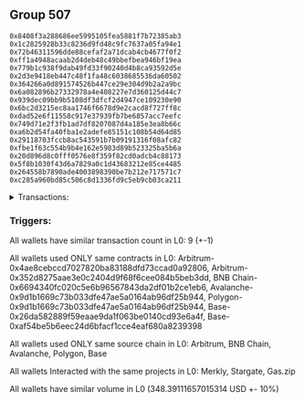 ## Group 507

```0x9da685234ffbd07140d1bc30cc4273590028063c
0x8408f3a288686ee5995105fea5881f7b72385ab3
0x1c2825928b33c8236d9fd48c9fc7637a05fa94e1
0x72b46311596dde88cefaf2a71dcab4cb4677f0f2
0xff1a4948acaab2d4deb48c49bbefbea946bf19ea
0x779b1c938f9dab49fd33f90240d4b8ca93592d5e
0x2d3e9418eb447c48f1fa48c6038685536da60502
0x364266a0d891574526b447ce29e304d9b2a2a9bc
0x6a082896b27332978a4e408227e7d360125d44c7
0x939dec09bb9b5108df3dfcf2d4947ce109230e90
0x6bc2d3215ec8aa1746f6678d9e2cacd8f727ff8c
0xdad52e6f11558c917e37939fb7be6857acc7eefc
0x749d71e2f3fb1ad7df8207087d4a185e3ea8b66c
0xa6b2d54fa40fba1e2adefe85151c108b54d64d85
0x29118703fccb8ac543591b7b09191316f08afc82
0xfbe1f63c554b9b4e162e5983d89b523325ba5b6a
0x20d896d8c0fff0576e8f359f82cd0adcb4c88173
0x5f8b1030f43d6a7829a0c1d43683212e85ce4485
0x264558b7890ade4003898390be7b212e717571c7
0xc285a960bd85c506c8d1336fd9c5eb9cb03ca211
```
<details>
<summary>Transactions:</summary>

Hashes: 

Wallet: 0x9da685234ffbd07140d1bc30cc4273590028063c

       Hash: 0xf72ee45fdc06466fa5d660f2a46fcbd4418d989a3686f1b8d49b74fa9674c588
         - source chain: Arbitrum
         - destination chain: Aptos
         - project: Merkly
         - contract: 0x4ae8cebccd7027820ba83188dfd73ccad0a92806
       Hash: 0xb82293e58d86bacbf7c70473a9b4c96a2cc81007ee216b4ff484361a8153c256
         - source chain: Arbitrum
         - destination chain: BNB Chain
         - project: Stargate
         - contract: 0x352d8275aae3e0c2404d9f68f6cee084b5beb3dd
         - value USD: 33.692906511
       Hash: 0x0e4cd3465f9f02cad02b5372c12a46aad672e3afabb16bb64ecf2b3c53997144
         - source chain: BNB Chain
         - destination chain: Avalanche
         - project: Stargate
         - contract: 0x6694340fc020c5e6b96567843da2df01b2ce1eb6
         - value USD: 31.349741913
       Hash: 0xdb0e2619b4d546999580e2160d2a964260c86d2b4d25a2adb1e670fa1ae65355
         - source chain: Avalanche
         - destination chain: Polygon
         - project: Stargate
         - contract: 0x9d1b1669c73b033dfe47ae5a0164ab96df25b944
         - value USD: 28.153227967
       Hash: 0x8e1e2c8826b0754157b00ffcab28e234c44ff006c89ef5053f550a854160eead
         - source chain: Polygon
         - destination chain: Base
         - project: Stargate
         - contract: 0x9d1b1669c73b033dfe47ae5a0164ab96df25b944
         - value USD: 25.653443407
       Hash: 0xe02fa3f52eeeda8d1b7c62b100d60f086e719fe4f96fdd0784fcc37d7c8e304c
         - source chain: Base
         - destination chain: Scroll
         - project: Gas.zip
         - contract: 0x26da582889f59eaae9da1f063be0140cd93e6a4f
         - value USD: 9.971394505e-05
       Hash: 0xf1b0c3a07e0ab0c706f0ee65af896f6591da38f88c42c5bcd64d30d796c9f992
         - source chain: Base
         - destination chain: Optimism
         - project: Stargate
         - contract: 0xaf54be5b6eec24d6bfacf1cce4eaf680a8239398
         - value USD: 190.129824441
       Hash: 0xd3a09be7ee609a365aa5b47ce4c6b77e95b5f8c7b53a17bd8973c1e301250d97
         - source chain: Base
         - destination chain: Metis
         - project: Gas.zip
         - contract: 0x26da582889f59eaae9da1f063be0140cd93e6a4f
         - value USD: 4.053208178e-06
       Hash: 0x6429a054307df4f4351450d9836c4da56dbbd6ed6e5ccbc2d696c55e2b880d7a
         - source chain: Base
         - destination chain: Optimism
         - project: Stargate
         - contract: 0xaf54be5b6eec24d6bfacf1cce4eaf680a8239398
         - value USD: 39.411868564
Wallet: 0x8408f3a288686ee5995105fea5881f7b72385ab3

       Hash:0xac70aa8124430fbc0cf94ecd1c1607b2ff7b4751bda7750a5e9ba6dff327f351
         - source chain: Arbitrum
         - destination chain: Aptos
         - project: Merkly
         - contract: 0x4ae8cebccd7027820ba83188dfd73ccad0a92806
       Hash:0xf27f9ddf3c25d48d514ea9f5d3ca821761ce2b1b16cedc95bc4c75c84c3d2938
         - source chain: Arbitrum
         - destination chain: BNB Chain
         - project: Stargate
         - contract: 0x352d8275aae3e0c2404d9f68f6cee084b5beb3dd
         - value USD: 31.739287618
       Hash:0xa9cbb8359d82fdd32a58bffaf9cd5c73ee186af7f431a1b877e2c8f757a6c9a6
         - source chain: BNB Chain
         - destination chain: Avalanche
         - project: Stargate
         - contract: 0x6694340fc020c5e6b96567843da2df01b2ce1eb6
         - value USD: 29.412770827
       Hash:0x0ac967241e66d0d0998b8916a4894c81078011deff3d10cb872fd1bdc5bdff41
         - source chain: Avalanche
         - destination chain: Polygon
         - project: Stargate
         - contract: 0x9d1b1669c73b033dfe47ae5a0164ab96df25b944
         - value USD: 27.143926784
       Hash:0x58e3b4c0a06c91004e0e7f06212ff25608eed29ee789572b9b6a4af9fc5acbc6
         - source chain: Polygon
         - destination chain: Base
         - project: Stargate
         - contract: 0x9d1b1669c73b033dfe47ae5a0164ab96df25b944
         - value USD: 24.467803016
       Hash:0xc2765f32e7733ea6dbd978017064fbebbf22dcfa9da338b6ab973d49f3ccb50e
         - source chain: Base
         - destination chain: Base
         - project: Gas.zip
         - contract: 0x26da582889f59eaae9da1f063be0140cd93e6a4f
         - value USD: 0.0001622013506
       Hash:0xfeb8c7add0f1e4a119b9fb73078414239c557fe87f47448b265702b0d5fbc789
         - source chain: Base
         - destination chain: Optimism
         - project: Stargate
         - contract: 0xaf54be5b6eec24d6bfacf1cce4eaf680a8239398
         - value USD: 185.164607245
       Hash:0x1388c1e6973aa3440056f44c6c191c333b5d7bf606249147f9cd9ba7d48ed5e1
         - source chain: Base
         - destination chain: Scroll
         - project: Gas.zip
         - contract: 0x26da582889f59eaae9da1f063be0140cd93e6a4f
         - value USD: 3.20930688e-05
       Hash:0x3375b70348908d7d522245ea255b38c1f394a0b4178c38a748131d4bada718f8
         - source chain: Base
         - destination chain: Optimism
         - project: Stargate
         - contract: 0xaf54be5b6eec24d6bfacf1cce4eaf680a8239398
         - value USD: 41.488130724
Wallet: 0x1c2825928b33c8236d9fd48c9fc7637a05fa94e1

       Hash:0xb2622023071b3d235ae8e2a576fb55ce5b588f2dca9a589495ce1b6b94eb5c6c
         - source chain: Arbitrum
         - destination chain: Aptos
         - project: Merkly
         - contract: 0x4ae8cebccd7027820ba83188dfd73ccad0a92806
       Hash:0x5abc72841908a3e7949eb5b916a44a41c8a088502fe71f777dbc43c41c51d3da
         - source chain: Arbitrum
         - destination chain: BNB Chain
         - project: Stargate
         - contract: 0x352d8275aae3e0c2404d9f68f6cee084b5beb3dd
         - value USD: 32.901195817
       Hash:0xff5c500bd909cd2dcfef863925c42946d40557a338348af14fcb4bcfec6a17f7
         - source chain: BNB Chain
         - destination chain: Avalanche
         - project: Stargate
         - contract: 0x6694340fc020c5e6b96567843da2df01b2ce1eb6
         - value USD: 30.536343339
       Hash:0x4191e08cefa493e9226e92459003df525eaaefbc3bbc993f9f13ba7f5318d7e6
         - source chain: Avalanche
         - destination chain: Polygon
         - project: Stargate
         - contract: 0x9d1b1669c73b033dfe47ae5a0164ab96df25b944
         - value USD: 28.239886104
       Hash:0x51eee4de611a3d6903b5af53449219cc529e603e1ad1dbf6de6df1181e5ca92e
         - source chain: Polygon
         - destination chain: Base
         - project: Stargate
         - contract: 0x9d1b1669c73b033dfe47ae5a0164ab96df25b944
         - value USD: 25.482946304
       Hash:0x253a7c4552f6bf2bc9354cc58952542011a6ecffb47dfbb9b2fad6af00ca0bb4
         - source chain: Base
         - destination chain: Linea
         - project: Gas.zip
         - contract: 0x26da582889f59eaae9da1f063be0140cd93e6a4f
         - value USD: 6.91350019e-05
       Hash:0x43d2241c29edd06e16774229c75e90d821cfefb18137b637e78bc95d6c08f564
         - source chain: Base
         - destination chain: Optimism
         - project: Stargate
         - contract: 0xaf54be5b6eec24d6bfacf1cce4eaf680a8239398
         - value USD: 179.717450314
       Hash:0x4927de5cc94211b36d0e54099394f026ad16d5fc3a2208583e7a54eff9ce40b3
         - source chain: Base
         - destination chain: Arbitrum
         - project: Gas.zip
         - contract: 0x26da582889f59eaae9da1f063be0140cd93e6a4f
         - value USD: 0.0001588736071
       Hash:0x37f769393f6bc5ab1db8bfe02758f192b00510aa08efef36305ea27f2aa7055b
         - source chain: Base
         - destination chain: Optimism
         - project: Stargate
         - contract: 0xaf54be5b6eec24d6bfacf1cce4eaf680a8239398
         - value USD: 44.717090095
Wallet: 0x72b46311596dde88cefaf2a71dcab4cb4677f0f2

       Hash:0xee70355dd2e313e0e81128e2d5b820a0a1476b7e7b4ce2644cc7cff441c3c46a
         - source chain: Arbitrum
         - destination chain: Aptos
         - project: Merkly
         - contract: 0x4ae8cebccd7027820ba83188dfd73ccad0a92806
       Hash:0xfb0e064e62ab326e3b67412182ca3ca8b567f9138fa8bf51f8048053b7efec0a
         - source chain: Arbitrum
         - destination chain: BNB Chain
         - project: Stargate
         - contract: 0x352d8275aae3e0c2404d9f68f6cee084b5beb3dd
         - value USD: 32.25215231
       Hash:0x4619e2d2e8b67ea1fdd3b615a29fb01398e9630e75fe180ad356b1703da47cb4
         - source chain: BNB Chain
         - destination chain: Avalanche
         - project: Stargate
         - contract: 0x6694340fc020c5e6b96567843da2df01b2ce1eb6
         - value USD: 29.89216952
       Hash:0x8239cf2ff940fe398e5a0aceef4e44fb137c4689b393388c101138ecf9f9fad6
         - source chain: Avalanche
         - destination chain: Polygon
         - project: Stargate
         - contract: 0x9d1b1669c73b033dfe47ae5a0164ab96df25b944
         - value USD: 27.577035425
       Hash:0xa2a858d5e9f2cc4d2b645d5506edd3a0d1c61df2cc53020a5048393ff3ccaf1e
         - source chain: Polygon
         - destination chain: Base
         - project: Stargate
         - contract: 0x9d1b1669c73b033dfe47ae5a0164ab96df25b944
         - value USD: 24.938292537
       Hash:0x8af633c5fcd4e4b87533f30ae7db5095739d3b4bf161d47c1180a5ec475138dd
         - source chain: Base
         - destination chain: Linea
         - project: Gas.zip
         - contract: 0x26da582889f59eaae9da1f063be0140cd93e6a4f
         - value USD: 0.000141593802
       Hash:0xc20cbdd132f599445b572cc8b190fad828f5d82340ad7fb410690709f191531c
         - source chain: Base
         - destination chain: Optimism
         - project: Stargate
         - contract: 0xaf54be5b6eec24d6bfacf1cce4eaf680a8239398
         - value USD: 188.994627485
       Hash:0x8f2798d1d375206fee42949b62b8a484096f76502ca4040563e8f33ae27a378f
         - source chain: Base
         - destination chain: Scroll
         - project: Gas.zip
         - contract: 0x26da582889f59eaae9da1f063be0140cd93e6a4f
         - value USD: 5.81241135e-05
       Hash:0xbe457f2760d119a81182f73fbb74aee79b7cf6465d6b110292f9a622dd3fd503
         - source chain: Base
         - destination chain: Optimism
         - project: Stargate
         - contract: 0xaf54be5b6eec24d6bfacf1cce4eaf680a8239398
         - value USD: 46.228400114
Wallet: 0xff1a4948acaab2d4deb48c49bbefbea946bf19ea

       Hash:0x44ec6bb989aa072d78b463b3447f2204243ae7378930ddc82f60005a40ccf806
         - source chain: Arbitrum
         - destination chain: Aptos
         - project: Merkly
         - contract: 0x4ae8cebccd7027820ba83188dfd73ccad0a92806
       Hash:0x778b21c0d4b26d737ce4f82d5ec014c14d813d9dae8a69287da8103106ecb96f
         - source chain: Arbitrum
         - destination chain: BNB Chain
         - project: Stargate
         - contract: 0x352d8275aae3e0c2404d9f68f6cee084b5beb3dd
         - value USD: 32.490815416
       Hash:0x2854cd31233387a9b37706ac46412d39988b1f7bafe5f92381caf1e0a864f60c
         - source chain: BNB Chain
         - destination chain: Avalanche
         - project: Stargate
         - contract: 0x6694340fc020c5e6b96567843da2df01b2ce1eb6
         - value USD: 29.62036281
       Hash:0x3061bb7151ec8aaedfca44b096ee3b64781a3c923c4eff7f03c0f880de7fc3b9
         - source chain: Avalanche
         - destination chain: Polygon
         - project: Stargate
         - contract: 0x9d1b1669c73b033dfe47ae5a0164ab96df25b944
         - value USD: 28.223080005
       Hash:0x899eb99e82f903f3ae158743537f9ae79bb7c1163b40a88a3a96ef5816d12df9
         - source chain: Polygon
         - destination chain: Base
         - project: Stargate
         - contract: 0x9d1b1669c73b033dfe47ae5a0164ab96df25b944
         - value USD: 25.613769998
       Hash:0x50570c976a854bca0bbaaee78c705c17feaa27d49b50fc39b3dc1127fc674a68
         - source chain: Base
         - destination chain: Metis
         - project: Gas.zip
         - contract: 0x26da582889f59eaae9da1f063be0140cd93e6a4f
         - value USD: 3.654795041e-06
       Hash:0xb117650eb816825cb52a324f578775fba0b142087fe24b04d2b06437bf453e81
         - source chain: Base
         - destination chain: Optimism
         - project: Stargate
         - contract: 0xaf54be5b6eec24d6bfacf1cce4eaf680a8239398
         - value USD: 185.706823395
       Hash:0x84f97fa7856db9170e1bb29bc9bc654a5163915f819917725823a804a732d5fb
         - source chain: Base
         - destination chain: Kava
         - project: Gas.zip
         - contract: 0x26da582889f59eaae9da1f063be0140cd93e6a4f
         - value USD: 5.314945768e-09
       Hash:0x511291037976ca6206a806adc39eddac16b89bf6af887b3484f9f2defc5657d0
         - source chain: Base
         - destination chain: Optimism
         - project: Stargate
         - contract: 0xaf54be5b6eec24d6bfacf1cce4eaf680a8239398
         - value USD: 51.033264231
Wallet: 0x779b1c938f9dab49fd33f90240d4b8ca93592d5e

       Hash:0x4d9310b8a440ebdd7e71519224e123317a455c41521eadc241631a2132c9fb36
         - source chain: Arbitrum
         - destination chain: Aptos
         - project: Merkly
         - contract: 0x4ae8cebccd7027820ba83188dfd73ccad0a92806
       Hash:0xff554ffaa855944bfd362dd5cd29258d6283a6a61a95203311112cb27e3403ae
         - source chain: Arbitrum
         - destination chain: BNB Chain
         - project: Stargate
         - contract: 0x352d8275aae3e0c2404d9f68f6cee084b5beb3dd
         - value USD: 34.089981993
       Hash:0x3733dad86bf9f0c0e1bf6ed49a258c83d0fc6b44fdc7e6cd4d0fc41d8eca7145
         - source chain: BNB Chain
         - destination chain: Avalanche
         - project: Stargate
         - contract: 0x6694340fc020c5e6b96567843da2df01b2ce1eb6
         - value USD: 31.642173297
       Hash:0x0454b9f37be4d6fd1cb3df756c7f58231d2fab5bed05b76f078d90bb3df890bb
         - source chain: Avalanche
         - destination chain: Polygon
         - project: Stargate
         - contract: 0x9d1b1669c73b033dfe47ae5a0164ab96df25b944
         - value USD: 29.285427126
       Hash:0x37202d3b09faa40facf73fe4d06f681d9cb6f9a50c1fa8a34ffb0e6bc22781d3
         - source chain: Polygon
         - destination chain: Base
         - project: Stargate
         - contract: 0x9d1b1669c73b033dfe47ae5a0164ab96df25b944
         - value USD: 26.485112674
       Hash:0x8deb693b303e6cf3c7bb74e6d1134c3812e118ef65e20c0f2b4d92c9574cf8fa
         - source chain: Base
         - destination chain: Scroll
         - project: Gas.zip
         - contract: 0x26da582889f59eaae9da1f063be0140cd93e6a4f
         - value USD: 0.0001624138133
       Hash:0x585993291571cbf2fa6fc008befdb983f393ae6cceef191246ccde60dc487c67
         - source chain: Base
         - destination chain: Optimism
         - project: Stargate
         - contract: 0xaf54be5b6eec24d6bfacf1cce4eaf680a8239398
         - value USD: 195.370431486
       Hash:0xb2352debeb85eff861ce392bb6d284f684d654a590031c9dfc7556870da53af4
         - source chain: Base
         - destination chain: Metis
         - project: Gas.zip
         - contract: 0x26da582889f59eaae9da1f063be0140cd93e6a4f
         - value USD: 2.711521212e-06
       Hash:0xd6d09125cad26301d13106a99738f2f4b7c3e81303c32d87215faa665161e6f8
         - source chain: Base
         - destination chain: Optimism
         - project: Stargate
         - contract: 0xaf54be5b6eec24d6bfacf1cce4eaf680a8239398
         - value USD: 45.626422112
Wallet: 0x2d3e9418eb447c48f1fa48c6038685536da60502

       Hash:0xaa9f10076587c50a1c18191f0474717ec74c7c9bc4d40107723def8b83bbb669
         - source chain: Arbitrum
         - destination chain: Aptos
         - project: Merkly
         - contract: 0x4ae8cebccd7027820ba83188dfd73ccad0a92806
       Hash:0x123d3fa80198cae79206460343e62df00de3198f3ab9924ec43e3e3feac4e63a
         - source chain: Arbitrum
         - destination chain: BNB Chain
         - project: Stargate
         - contract: 0x352d8275aae3e0c2404d9f68f6cee084b5beb3dd
         - value USD: 33.120370789
       Hash:0x292233ead916c2821ba0ec31aaa39d9a9b331a25733fed73bfdaf62a255c62aa
         - source chain: BNB Chain
         - destination chain: Avalanche
         - project: Stargate
         - contract: 0x6694340fc020c5e6b96567843da2df01b2ce1eb6
         - value USD: 30.721509013
       Hash:0x7469bd96ec4b204882ee131b54351b84c4b62f8fa88767844ada452085a9778f
         - source chain: Avalanche
         - destination chain: Polygon
         - project: Stargate
         - contract: 0x9d1b1669c73b033dfe47ae5a0164ab96df25b944
         - value USD: 27.594449673
       Hash:0xaaee22e2709a50f887ab3c26a6a5be4b50b6a3cde12425d834f5494d69ac52f0
         - source chain: Polygon
         - destination chain: Base
         - project: Stargate
         - contract: 0x9d1b1669c73b033dfe47ae5a0164ab96df25b944
         - value USD: 25.069792914
       Hash:0x65d64b8fbc423ecf253c2a7fbcc6cbde9b6090356540fcca1d8318fba12fa44c
         - source chain: Base
         - destination chain: Metis
         - project: Gas.zip
         - contract: 0x26da582889f59eaae9da1f063be0140cd93e6a4f
         - value USD: 4.250774627e-06
       Hash:0xc78148fd426fe0e57f8e37a9aae740b0372a7162ba97233c14b72c0e755b35ce
         - source chain: Base
         - destination chain: Optimism
         - project: Stargate
         - contract: 0xaf54be5b6eec24d6bfacf1cce4eaf680a8239398
         - value USD: 190.388587096
       Hash:0xedf5d2706c646ced66a0f1e71649248bbfd9722fefd90f43948fdf1be29e54ff
         - source chain: Base
         - destination chain: Zora
         - project: Gas.zip
         - contract: 0x26da582889f59eaae9da1f063be0140cd93e6a4f
         - value USD: 0.0001094730236
       Hash:0x410c5da64920c9bd97db5fa8f262f309c6fcf20c5b76d3156f7e633eec29170d
         - source chain: Base
         - destination chain: Optimism
         - project: Stargate
         - contract: 0xaf54be5b6eec24d6bfacf1cce4eaf680a8239398
         - value USD: 40.259063768
Wallet: 0x364266a0d891574526b447ce29e304d9b2a2a9bc

       Hash:0x813f30280b371a608d5f4d067d2e5970f9794a1497c68a872e48f96af9241620
         - source chain: Arbitrum
         - destination chain: Aptos
         - project: Merkly
         - contract: 0x4ae8cebccd7027820ba83188dfd73ccad0a92806
       Hash:0xe2a3349f245c39e313ce69f3e94dcb2afae0df79958cd2d2b5538df4c84e0bc5
         - source chain: Arbitrum
         - destination chain: BNB Chain
         - project: Stargate
         - contract: 0x352d8275aae3e0c2404d9f68f6cee084b5beb3dd
         - value USD: 31.541918985
       Hash:0xb9c3a2952e590c9578f5106b44224e563c5df428b198de7267360c9a2a66a508
         - source chain: BNB Chain
         - destination chain: Avalanche
         - project: Stargate
         - contract: 0x6694340fc020c5e6b96567843da2df01b2ce1eb6
         - value USD: 29.134187949
       Hash:0x33d8b63b32d758a8309713684ddd762093fbf407c90c7a419474d5bd410a1f8a
         - source chain: Avalanche
         - destination chain: Polygon
         - project: Stargate
         - contract: 0x9d1b1669c73b033dfe47ae5a0164ab96df25b944
         - value USD: 26.155207621
       Hash:0x7fb2f06b068b9554e3f002001f82aa3f19ac9b2559621c760953d9fe5f43b5b1
         - source chain: Polygon
         - destination chain: Base
         - project: Stargate
         - contract: 0x9d1b1669c73b033dfe47ae5a0164ab96df25b944
         - value USD: 23.712754843
       Hash:0x9e54f5bf8af63225717fd3ba85f392aabe8c2c21616ccb4746d2ee46742d4bbb
         - source chain: Base
         - destination chain: Linea
         - project: Gas.zip
         - contract: 0x26da582889f59eaae9da1f063be0140cd93e6a4f
         - value USD: 0.0001074993068
       Hash:0x7392f795d2898b0fb89e34e1f36fd4677e747d78cf08986741c307a5c58a9401
         - source chain: Base
         - destination chain: Optimism
         - project: Stargate
         - contract: 0xaf54be5b6eec24d6bfacf1cce4eaf680a8239398
         - value USD: 187.498905762
       Hash:0xc6788c90decd89a8238530eec165623b8114941e2506e81702270e17dc78d18a
         - source chain: Base
         - destination chain: Metis
         - project: Gas.zip
         - contract: 0x26da582889f59eaae9da1f063be0140cd93e6a4f
         - value USD: 8.111309194e-07
       Hash:0xe15a4df0150b7f94567fb8df7a14cfd16b60705fc1da5b90ebddedcf22ec9ae6
         - source chain: Base
         - destination chain: Optimism
         - project: Stargate
         - contract: 0xaf54be5b6eec24d6bfacf1cce4eaf680a8239398
         - value USD: 46.233362362
Wallet: 0x6a082896b27332978a4e408227e7d360125d44c7

       Hash:0xe99fdca7e78dbcdf9336710ee0df46090aa9957834924da3ca346096f410ffc1
         - source chain: Arbitrum
         - destination chain: Aptos
         - project: Merkly
         - contract: 0x4ae8cebccd7027820ba83188dfd73ccad0a92806
       Hash:0xd56829290e9b60d3f03a6a0dc57faf1119d4b36c17c24f206a6fc248891364bf
         - source chain: Arbitrum
         - destination chain: BNB Chain
         - project: Stargate
         - contract: 0x352d8275aae3e0c2404d9f68f6cee084b5beb3dd
         - value USD: 34.32847501
       Hash:0x898dd1d98d7d0a5b373aca5116dace581b77c54e7f64379d38064d1d7bc12791
         - source chain: BNB Chain
         - destination chain: Avalanche
         - project: Stargate
         - contract: 0x6694340fc020c5e6b96567843da2df01b2ce1eb6
         - value USD: 31.836116319
       Hash:0x2aa1144ec022028dc448c641c0328a3789b88e7b9337580881f969ab15047b00
         - source chain: Avalanche
         - destination chain: Polygon
         - project: Stargate
         - contract: 0x9d1b1669c73b033dfe47ae5a0164ab96df25b944
         - value USD: 29.524735497
       Hash:0xf3504662c0b3805b580b2ca51a557c9923ee63532d1564f89eaf9423cff46129
         - source chain: Polygon
         - destination chain: Base
         - project: Stargate
         - contract: 0x9d1b1669c73b033dfe47ae5a0164ab96df25b944
         - value USD: 26.456851917
       Hash:0xc766c83a5b169290d2b78bd0f3cb2f92b1889895fe8d9753402d422d06eb5b1b
         - source chain: Base
         - destination chain: Zora
         - project: Gas.zip
         - contract: 0x26da582889f59eaae9da1f063be0140cd93e6a4f
         - value USD: 0.0001297979246
       Hash:0x79e1e45286bbcafdc0f8d2f0ee3fe85139b414608a435a6217bbd3130793768e
         - source chain: Base
         - destination chain: Optimism
         - project: Stargate
         - contract: 0xaf54be5b6eec24d6bfacf1cce4eaf680a8239398
         - value USD: 205.634881387
       Hash:0xd7de666bedfb344536353a7662a97aaf1e0fe18e4810f74fbb0fcb705a2695fb
         - source chain: Base
         - destination chain: Metis
         - project: Gas.zip
         - contract: 0x26da582889f59eaae9da1f063be0140cd93e6a4f
         - value USD: 2.237602536e-06
       Hash:0x7a1638cc1ca5fee1d342fb72041b142dc743290fe4497702c723b457ce2c0dec
         - source chain: Base
         - destination chain: Optimism
         - project: Stargate
         - contract: 0xaf54be5b6eec24d6bfacf1cce4eaf680a8239398
         - value USD: 36.162998564
Wallet: 0x939dec09bb9b5108df3dfcf2d4947ce109230e90

       Hash:0x729ba1d918472942e68dbd04c66d0fd9abd4b9b607ba1a1efedef2a776be9946
         - source chain: Arbitrum
         - destination chain: Aptos
         - project: Merkly
         - contract: 0x4ae8cebccd7027820ba83188dfd73ccad0a92806
       Hash:0xdd92d6bf37a258f654ead971c9050f5899d443b3bf1ea38bdf8891d5dedd894c
         - source chain: Arbitrum
         - destination chain: BNB Chain
         - project: Stargate
         - contract: 0x352d8275aae3e0c2404d9f68f6cee084b5beb3dd
         - value USD: 31.035653724
       Hash:0x908fbdff9168c84457c9df0c2a06e1b84c0209a35dca1a5e0af510a7c0542a0b
         - source chain: BNB Chain
         - destination chain: Avalanche
         - project: Stargate
         - contract: 0x6694340fc020c5e6b96567843da2df01b2ce1eb6
         - value USD: 28.613349661
       Hash:0x634c5ab75379dbc16b5f7dcad2a0e306d1d1e2614c14a912568b442e2800b550
         - source chain: Avalanche
         - destination chain: Polygon
         - project: Stargate
         - contract: 0x9d1b1669c73b033dfe47ae5a0164ab96df25b944
         - value USD: 26.426898891
       Hash:0x92edcf232247d9850593f63e47678c41ad9710bdd13de2da4a5c984571372ba7
         - source chain: Polygon
         - destination chain: Base
         - project: Stargate
         - contract: 0x9d1b1669c73b033dfe47ae5a0164ab96df25b944
         - value USD: 23.719671601
       Hash:0x926d1c4a4bfa7104653ed0e279ed6ae67483ac21f654378f22bee8a4e7cb9bbb
         - source chain: Base
         - destination chain: Base
         - project: Gas.zip
         - contract: 0x26da582889f59eaae9da1f063be0140cd93e6a4f
         - value USD: 0.0001500996512
       Hash:0x9e627adca28bd9d56a88fea2a95f1036b238642eeebce508e26d65606b5c7890
         - source chain: Base
         - destination chain: Optimism
         - project: Stargate
         - contract: 0xaf54be5b6eec24d6bfacf1cce4eaf680a8239398
         - value USD: 205.037409892
       Hash:0x30bd548bb44dc8e9e0c73a2bc3b7a2534e7bd93f389556dce74b586804de58f1
         - source chain: Base
         - destination chain: Arbitrum
         - project: Gas.zip
         - contract: 0x26da582889f59eaae9da1f063be0140cd93e6a4f
         - value USD: 0.0001131225494
       Hash:0xfcf8709ba2eb551ddb5a05a5a042c54cdac44bda4a7d6ae8097ee0aa6e313516
         - source chain: Base
         - destination chain: Optimism
         - project: Stargate
         - contract: 0xaf54be5b6eec24d6bfacf1cce4eaf680a8239398
         - value USD: 43.846432953
Wallet: 0x6bc2d3215ec8aa1746f6678d9e2cacd8f727ff8c

       Hash:0x0c55bdf59931fcffc35fa2dd5306cd7070f0d6cf8b25feb7af772138df24fe13
         - source chain: Arbitrum
         - destination chain: Aptos
         - project: Merkly
         - contract: 0x4ae8cebccd7027820ba83188dfd73ccad0a92806
       Hash:0xc5ecfbd9a9807e619c8c1fb885b5c708dd25b20add285dfcf498cb3ca4243af7
         - source chain: Arbitrum
         - destination chain: BNB Chain
         - project: Stargate
         - contract: 0x352d8275aae3e0c2404d9f68f6cee084b5beb3dd
         - value USD: 33.881072358
       Hash:0xe2040e4b5fa96d97dcd6bf64184bb21a46e8b54601682979802dd92e2a32613c
         - source chain: BNB Chain
         - destination chain: Avalanche
         - project: Stargate
         - contract: 0x6694340fc020c5e6b96567843da2df01b2ce1eb6
         - value USD: 31.424179501
       Hash:0xb8399ecb769207a31b37eba0b70d93fbe651a10336c6dbb9555022e5171b3d90
         - source chain: Avalanche
         - destination chain: Polygon
         - project: Stargate
         - contract: 0x9d1b1669c73b033dfe47ae5a0164ab96df25b944
         - value USD: 29.126539371
       Hash:0x16004c09076a1d633b343c3e33367f8a71be9d32bc281222167d63627734f1a5
         - source chain: Polygon
         - destination chain: Base
         - project: Stargate
         - contract: 0x9d1b1669c73b033dfe47ae5a0164ab96df25b944
         - value USD: 26.273484846
       Hash:0x0fc89f23640715584b43b24640fb884cd7809101ca8ad67e32e7121b754b5919
         - source chain: Base
         - destination chain: Kava
         - project: Gas.zip
         - contract: 0x26da582889f59eaae9da1f063be0140cd93e6a4f
         - value USD: 6.402066805e-09
       Hash:0x41fab56dca6734143669b02766cfa13ccfbd69d820d00c5b3e42e76dcfd58454
         - source chain: Base
         - destination chain: Optimism
         - project: Stargate
         - contract: 0xaf54be5b6eec24d6bfacf1cce4eaf680a8239398
         - value USD: 204.571325447
       Hash:0x4158b93f84543cc4b2545d1f5e367dde29dcb46c5f7a857195d312f6b45747a8
         - source chain: Base
         - destination chain: Zora
         - project: Gas.zip
         - contract: 0x26da582889f59eaae9da1f063be0140cd93e6a4f
         - value USD: 0.0001109948525
       Hash:0x7f730466f4d624937c543a050764d82405ece152cfeeccb303af14d12c01530e
         - source chain: Base
         - destination chain: Optimism
         - project: Stargate
         - contract: 0xaf54be5b6eec24d6bfacf1cce4eaf680a8239398
         - value USD: 42.331088206
Wallet: 0xdad52e6f11558c917e37939fb7be6857acc7eefc

       Hash:0xeb6f408c8218b3ffba58854b022ee3e17c93cd69ed5b5dc288d22674d366d2e0
         - source chain: Arbitrum
         - destination chain: Aptos
         - project: Merkly
         - contract: 0x4ae8cebccd7027820ba83188dfd73ccad0a92806
       Hash:0xb559069d1c3f706f368ad1922dd49b20807f8396678e99d1893295ee54f64f2c
         - source chain: Arbitrum
         - destination chain: BNB Chain
         - project: Stargate
         - contract: 0x352d8275aae3e0c2404d9f68f6cee084b5beb3dd
         - value USD: 31.462200531
       Hash:0x0271edc95f60bc01691531f0c5a08d2dc5b6c5ba4c459e62fbae9619cc10e977
         - source chain: BNB Chain
         - destination chain: Avalanche
         - project: Stargate
         - contract: 0x6694340fc020c5e6b96567843da2df01b2ce1eb6
         - value USD: 28.956005982
       Hash:0x47fcd00a32608c3bdb6ce312db40a2f5ba2f0711522960a56980fc006e34862c
         - source chain: Avalanche
         - destination chain: Polygon
         - project: Stargate
         - contract: 0x9d1b1669c73b033dfe47ae5a0164ab96df25b944
         - value USD: 26.729178621
       Hash:0x2b8d955277d425cb03391b6259d581a04003172aca0e4ed600b21d413725aa5b
         - source chain: Polygon
         - destination chain: Base
         - project: Stargate
         - contract: 0x9d1b1669c73b033dfe47ae5a0164ab96df25b944
         - value USD: 24.089866123
       Hash:0xfb1732a85765b92a50eff8e307f37118c166e423b048ee9c0a7944d09d3dc069
         - source chain: Base
         - destination chain: Metis
         - project: Gas.zip
         - contract: 0x26da582889f59eaae9da1f063be0140cd93e6a4f
         - value USD: 3.884885165e-06
       Hash:0x714c1dae518d2c9e133279c043e303866b20afdeab4c2461d3ec2266dac151a0
         - source chain: Base
         - destination chain: Optimism
         - project: Stargate
         - contract: 0xaf54be5b6eec24d6bfacf1cce4eaf680a8239398
         - value USD: 191.825091543
       Hash:0xdd170ae8f5a0100167e6ff91a628a16ad4c88003b668510f5a37ade5cff0a57d
         - source chain: Base
         - destination chain: Scroll
         - project: Gas.zip
         - contract: 0x26da582889f59eaae9da1f063be0140cd93e6a4f
         - value USD: 0.000152130325
       Hash:0x2a1467b9f1ed940a7b562036b13155908c6b6d57aa4a7105fb0226296e180da5
         - source chain: Base
         - destination chain: Optimism
         - project: Stargate
         - contract: 0xaf54be5b6eec24d6bfacf1cce4eaf680a8239398
         - value USD: 48.169407649
Wallet: 0x749d71e2f3fb1ad7df8207087d4a185e3ea8b66c

       Hash:0xef60f718e673bcf26d9e5e0ce7de64b5bccd7165998afc1162617d3f1df10983
         - source chain: Arbitrum
         - destination chain: Aptos
         - project: Merkly
         - contract: 0x4ae8cebccd7027820ba83188dfd73ccad0a92806
       Hash:0xbe465c84b2f80d933eb36bea9c0ed0ba502ffeaa6e712722714cb1b172829968
         - source chain: Arbitrum
         - destination chain: BNB Chain
         - project: Stargate
         - contract: 0x352d8275aae3e0c2404d9f68f6cee084b5beb3dd
         - value USD: 30.954717637
       Hash:0x1c68b3b6faebe2c2c27010a34e05642f98833ea911ac65c4c1576744f5927be8
         - source chain: BNB Chain
         - destination chain: Avalanche
         - project: Stargate
         - contract: 0x6694340fc020c5e6b96567843da2df01b2ce1eb6
         - value USD: 28.481348696
       Hash:0xc2039b673603ba5962733c6c13e4398ed336e04a297b1f4c2e95ff9533b62b91
         - source chain: Avalanche
         - destination chain: Polygon
         - project: Stargate
         - contract: 0x9d1b1669c73b033dfe47ae5a0164ab96df25b944
         - value USD: 26.295835923
       Hash:0x71658a77269f5824a55c1eaee410e02bd0b7d06d7081eafeb950ad994b05d022
         - source chain: Polygon
         - destination chain: Base
         - project: Stargate
         - contract: 0x9d1b1669c73b033dfe47ae5a0164ab96df25b944
         - value USD: 23.64880681
       Hash:0x5790b7ea522cbae318825576ccc4a2de63f7ef587134d3bac90ff42ea9700971
         - source chain: Base
         - destination chain: Zora
         - project: Gas.zip
         - contract: 0x26da582889f59eaae9da1f063be0140cd93e6a4f
         - value USD: 3.960500775e-05
       Hash:0xb56ec3562df76a263ec68c5126d1c68f61d208872653bfb37baddcaadd7eb34d
         - source chain: Base
         - destination chain: Optimism
         - project: Stargate
         - contract: 0xaf54be5b6eec24d6bfacf1cce4eaf680a8239398
         - value USD: 191.889732493
       Hash:0xe77e4a0074c3713409ee2be6e715a8b4ea03dee5549f9a7376f179df57f1892c
         - source chain: Base
         - destination chain: Kava
         - project: Gas.zip
         - contract: 0x26da582889f59eaae9da1f063be0140cd93e6a4f
         - value USD: 6.175555099e-09
       Hash:0xec7fc5daad95a77e5625a6e39bf098466e39f7c7ff3da1d4c837cd4143615f8c
         - source chain: Base
         - destination chain: Optimism
         - project: Stargate
         - contract: 0xaf54be5b6eec24d6bfacf1cce4eaf680a8239398
         - value USD: 46.092056126
Wallet: 0xa6b2d54fa40fba1e2adefe85151c108b54d64d85

       Hash:0x2b36803bf6e2f985f228559593f0d1c34956932adf3989af2cfe6b6b298d4dc0
         - source chain: Arbitrum
         - destination chain: Aptos
         - project: Merkly
         - contract: 0x4ae8cebccd7027820ba83188dfd73ccad0a92806
       Hash:0x819edcc00b7f2c93968c488e41246d25aabf59d3cf55a733d3b084cc5e047d0d
         - source chain: Arbitrum
         - destination chain: BNB Chain
         - project: Stargate
         - contract: 0x352d8275aae3e0c2404d9f68f6cee084b5beb3dd
         - value USD: 32.321741497
       Hash:0x81d7036d8e549b7e981b4701eca25f769f4312fd8c67fd95a4c587ebbb8acb8e
         - source chain: BNB Chain
         - destination chain: Avalanche
         - project: Stargate
         - contract: 0x6694340fc020c5e6b96567843da2df01b2ce1eb6
         - value USD: 29.85052408
       Hash:0x8039278a36037249b368f43a349ed56fe331e558977abb900df919471580dd48
         - source chain: Avalanche
         - destination chain: Polygon
         - project: Stargate
         - contract: 0x9d1b1669c73b033dfe47ae5a0164ab96df25b944
         - value USD: 27.625330205
       Hash:0xcbb087f38a2bc85b3c98759aaaa3f68023b0708e8682c731247ab20be45c6441
         - source chain: Polygon
         - destination chain: Base
         - project: Stargate
         - contract: 0x9d1b1669c73b033dfe47ae5a0164ab96df25b944
         - value USD: 24.830976827
       Hash:0x9856884c877d196d00fa22c23aa3a232c5d6bc098f94ab3f4d3b512ee2994dcf
         - source chain: Base
         - destination chain: Metis
         - project: Gas.zip
         - contract: 0x26da582889f59eaae9da1f063be0140cd93e6a4f
         - value USD: 2.777654031e-06
       Hash:0xf3707d0df53c2bf2f45122d8b5ea0d28e6f822268f914e1565d8056b8657ae77
         - source chain: Base
         - destination chain: Optimism
         - project: Stargate
         - contract: 0xaf54be5b6eec24d6bfacf1cce4eaf680a8239398
         - value USD: 190.632414328
       Hash:0xbc45b53d83704f4454501ffd039bab74ede7f98075bdd209915356c01f624a8b
         - source chain: Base
         - destination chain: Linea
         - project: Gas.zip
         - contract: 0x26da582889f59eaae9da1f063be0140cd93e6a4f
         - value USD: 6.524937018e-05
       Hash:0x7550ff119713ff0c69d096bc2021449bddab142f8d6ec1ee9fff67bdce9f0c6e
         - source chain: Base
         - destination chain: Optimism
         - project: Stargate
         - contract: 0xaf54be5b6eec24d6bfacf1cce4eaf680a8239398
         - value USD: 44.714268664
Wallet: 0x29118703fccb8ac543591b7b09191316f08afc82

       Hash:0xcec1c946b95cfbc8d51bec656c7983d26c461040f4059876f36350d14031a6a0
         - source chain: Arbitrum
         - destination chain: Aptos
         - project: Merkly
         - contract: 0x4ae8cebccd7027820ba83188dfd73ccad0a92806
       Hash:0xa7bb33194e15f75dd20951951da9d7db9703d7e849c4807a199be94511880e3b
         - source chain: Arbitrum
         - destination chain: BNB Chain
         - project: Stargate
         - contract: 0x352d8275aae3e0c2404d9f68f6cee084b5beb3dd
         - value USD: 31.677818653
       Hash:0xda4d41009dc91b1f9cf4602c206d84f56fdb2fd8a0f923d54b104e9d98ad3ed7
         - source chain: BNB Chain
         - destination chain: Avalanche
         - project: Stargate
         - contract: 0x6694340fc020c5e6b96567843da2df01b2ce1eb6
         - value USD: 29.294816218
       Hash:0x6bfafa05ff99fcf0d0c76c9268d78d23699f41d8026468cb29fbc4a53d7ea117
         - source chain: Avalanche
         - destination chain: Polygon
         - project: Stargate
         - contract: 0x9d1b1669c73b033dfe47ae5a0164ab96df25b944
         - value USD: 26.387767346
       Hash:0xf0924f52bfd0d5049a5246d87ddae7ba0439e1d8ed38f14ab0249b624568684c
         - source chain: Polygon
         - destination chain: Base
         - project: Stargate
         - contract: 0x9d1b1669c73b033dfe47ae5a0164ab96df25b944
         - value USD: 23.990855521
       Hash:0xe46112952569c136238984de4a13892a3766499b00d37aace5d9d06e03b7fb08
         - source chain: Base
         - destination chain: Metis
         - project: Gas.zip
         - contract: 0x26da582889f59eaae9da1f063be0140cd93e6a4f
         - value USD: 2.62751057e-06
       Hash:0x65415ffef96927168ee780c8080bcda63e94e4e798e7747092ec0e7408b0ecdd
         - source chain: Base
         - destination chain: Optimism
         - project: Stargate
         - contract: 0xaf54be5b6eec24d6bfacf1cce4eaf680a8239398
         - value USD: 196.900274234
       Hash:0xe5390a84341910f22c756a64fe302650c56301d3d89cf28a6d0dfcf7afe26e23
         - source chain: Base
         - destination chain: Arbitrum
         - project: Gas.zip
         - contract: 0x26da582889f59eaae9da1f063be0140cd93e6a4f
         - value USD: 8.688095486e-05
       Hash:0x7098859912b08c217b12c7d40f2351fdd19004308c42a566721930c2be1c5d1a
         - source chain: Base
         - destination chain: Optimism
         - project: Stargate
         - contract: 0xaf54be5b6eec24d6bfacf1cce4eaf680a8239398
         - value USD: 43.732429766
Wallet: 0xfbe1f63c554b9b4e162e5983d89b523325ba5b6a

       Hash:0x1ef15e95e139d4fc1a7bd108219605d849602f19e85a1a2c5aacf0b41b1c4a8f
         - source chain: Arbitrum
         - destination chain: Aptos
         - project: Merkly
         - contract: 0x4ae8cebccd7027820ba83188dfd73ccad0a92806
       Hash:0x40bccd3f86b6602b414790210207f21b0db621d0ebe0563e877327c066248770
         - source chain: Arbitrum
         - destination chain: BNB Chain
         - project: Stargate
         - contract: 0x352d8275aae3e0c2404d9f68f6cee084b5beb3dd
         - value USD: 32.196867562
       Hash:0xe6b13c386ec7d71d340ed8363e9a947072f60555d1b1980a9ada26f16b3a4e85
         - source chain: BNB Chain
         - destination chain: Avalanche
         - project: Stargate
         - contract: 0x6694340fc020c5e6b96567843da2df01b2ce1eb6
         - value USD: 29.807986317
       Hash:0x06253cba33ac94fb8cada18d0cefed661b7b440f475aa5055640a2cd5f59046d
         - source chain: Avalanche
         - destination chain: Polygon
         - project: Stargate
         - contract: 0x9d1b1669c73b033dfe47ae5a0164ab96df25b944
         - value USD: 26.764275182
       Hash:0x6a0c91a6e9741c9f8230cc37c2114b30971be79f50706216b27e686164d61fe9
         - source chain: Polygon
         - destination chain: Base
         - project: Stargate
         - contract: 0x9d1b1669c73b033dfe47ae5a0164ab96df25b944
         - value USD: 24.343515259
       Hash:0xac0916c1a21f394cde3297ab194b82b93e05afbfe489f52d68ed0b02ebe0aab2
         - source chain: Base
         - destination chain: Arbitrum
         - project: Gas.zip
         - contract: 0x26da582889f59eaae9da1f063be0140cd93e6a4f
         - value USD: 5.254767643e-05
       Hash:0xded382923d4a54c0c58ac39c3172447f433df6db036b326913585540cf8d4766
         - source chain: Base
         - destination chain: Optimism
         - project: Stargate
         - contract: 0xaf54be5b6eec24d6bfacf1cce4eaf680a8239398
         - value USD: 196.102868652
       Hash:0x269c452f112da6ae88db0935f990334af30c7e418ee096e3e475cc6778ff963a
         - source chain: Base
         - destination chain: Arbitrum
         - project: Gas.zip
         - contract: 0x26da582889f59eaae9da1f063be0140cd93e6a4f
         - value USD: 3.971700793e-05
       Hash:0xc455bd815253c932084a086b33e76f4a1bbbc5562a53775c557017cc80064e19
         - source chain: Base
         - destination chain: Optimism
         - project: Stargate
         - contract: 0xaf54be5b6eec24d6bfacf1cce4eaf680a8239398
         - value USD: 48.252491074
Wallet: 0x20d896d8c0fff0576e8f359f82cd0adcb4c88173

       Hash:0xc8d4f8dc1e1ea0fe6470d6233b13267ab6e51a31afa1d06a07e23c4f77c76ac2
         - source chain: Arbitrum
         - destination chain: Aptos
         - project: Merkly
         - contract: 0x4ae8cebccd7027820ba83188dfd73ccad0a92806
       Hash:0x08aff7c8a5a3bfbb6aeb76c7cda9b01d62280a2a79d4bdafd160cdf2e5b7662c
         - source chain: Arbitrum
         - destination chain: BNB Chain
         - project: Stargate
         - contract: 0x352d8275aae3e0c2404d9f68f6cee084b5beb3dd
         - value USD: 34.036225039
       Hash:0x0fe8b8a896e56982d63f698e18691578fe1525ab4cbb3d1157b5f65ee4ef7e5d
         - source chain: BNB Chain
         - destination chain: Avalanche
         - project: Stargate
         - contract: 0x6694340fc020c5e6b96567843da2df01b2ce1eb6
         - value USD: 31.506909805
       Hash:0x0de2f1504b77a067bbdcc23901d2d70e4efd2dc1060b90083f4c7e39546547e0
         - source chain: Avalanche
         - destination chain: Polygon
         - project: Stargate
         - contract: 0x9d1b1669c73b033dfe47ae5a0164ab96df25b944
         - value USD: 28.330011086
       Hash:0xfb0a7adfd59d3a94542e94b3b512d557877c6617e89cd75aea760ff3cacfea3b
         - source chain: Polygon
         - destination chain: Base
         - project: Stargate
         - contract: 0x9d1b1669c73b033dfe47ae5a0164ab96df25b944
         - value USD: 25.766412468
       Hash:0xb20e038513af66dc04db54b5a6e3e6412ff464da7e2b550ae526973363f42cc3
         - source chain: Base
         - destination chain: Linea
         - project: Gas.zip
         - contract: 0x26da582889f59eaae9da1f063be0140cd93e6a4f
         - value USD: 1.762675222e-05
       Hash:0x4d37e42da0df0706dcaafab181d88ad4a047933408bd406922202ea6ea584b80
         - source chain: Base
         - destination chain: Optimism
         - project: Stargate
         - contract: 0xaf54be5b6eec24d6bfacf1cce4eaf680a8239398
         - value USD: 188.826006351
       Hash:0x759ebe046db6a4db77325550dd23d00fcb53a7ee88a4b718ad4b746f23cde8fc
         - source chain: Base
         - destination chain: Scroll
         - project: Gas.zip
         - contract: 0x26da582889f59eaae9da1f063be0140cd93e6a4f
         - value USD: 2.18540654e-05
       Hash:0xeba253269d1e65461849fbf340d0a8051071905049c62a4e2c48ebc9ccd0be8f
         - source chain: Base
         - destination chain: Optimism
         - project: Stargate
         - contract: 0xaf54be5b6eec24d6bfacf1cce4eaf680a8239398
         - value USD: 37.592556841
Wallet: 0x5f8b1030f43d6a7829a0c1d43683212e85ce4485

       Hash:0x244292573241cc4fd1592794022ce161de588e82070a998cf8feb6c12ee8661f
         - source chain: Arbitrum
         - destination chain: Aptos
         - project: Merkly
         - contract: 0x4ae8cebccd7027820ba83188dfd73ccad0a92806
       Hash:0xb42aab1c33d07c724f158c0b34deb95143df3f64c15a440cad05c3c60faba711
         - source chain: Arbitrum
         - destination chain: BNB Chain
         - project: Stargate
         - contract: 0x352d8275aae3e0c2404d9f68f6cee084b5beb3dd
         - value USD: 33.611642253
       Hash:0x058103dbc93a490e28e8f61003f15c8257566275ddfbceb79b6a7fda7b569087
         - source chain: BNB Chain
         - destination chain: Avalanche
         - project: Stargate
         - contract: 0x6694340fc020c5e6b96567843da2df01b2ce1eb6
         - value USD: 31.016032811
       Hash:0x8fe5d389efa7850cf9e2c6804a4cbbc72d707a9e34eac93379e34deaf894ecff
         - source chain: Avalanche
         - destination chain: Polygon
         - project: Stargate
         - contract: 0x9d1b1669c73b033dfe47ae5a0164ab96df25b944
         - value USD: 27.903711106
       Hash:0x72498dee65e741bafa1aa3e993b8c085d643784cb114a3f0bbab5d698e6d37c6
         - source chain: Polygon
         - destination chain: Base
         - project: Stargate
         - contract: 0x9d1b1669c73b033dfe47ae5a0164ab96df25b944
         - value USD: 25.382885194
       Hash:0x5aa55fc1e3e02cf7eabec4a9f0571216e7919651c51cdeac41533aab37e04db0
         - source chain: Base
         - destination chain: Zora
         - project: Gas.zip
         - contract: 0x26da582889f59eaae9da1f063be0140cd93e6a4f
         - value USD: 5.387799735e-05
       Hash:0xba93af6f0f8625251043e00875e74c24e868546d5691c72e2d028a0da6cd6b71
         - source chain: Base
         - destination chain: Optimism
         - project: Stargate
         - contract: 0xaf54be5b6eec24d6bfacf1cce4eaf680a8239398
         - value USD: 198.137236599
       Hash:0xa41aaaff7ccc75cb13b6acdb128d31343ff22dba03dd3bf9d00f72adad8e4771
         - source chain: Base
         - destination chain: Scroll
         - project: Gas.zip
         - contract: 0x26da582889f59eaae9da1f063be0140cd93e6a4f
         - value USD: 6.802959069e-05
       Hash:0x2dfe47c7d22e4868b6f9b4fd5c95f74c423704a9efb21a18057a7d3a4a0f34a9
         - source chain: Base
         - destination chain: Optimism
         - project: Stargate
         - contract: 0xaf54be5b6eec24d6bfacf1cce4eaf680a8239398
         - value USD: 37.885624928
Wallet: 0x264558b7890ade4003898390be7b212e717571c7

       Hash:0xd544f2f381f26efcb274194ee18a27fd5ffe0ba3923e041437e26fb95f887582
         - source chain: Arbitrum
         - destination chain: Aptos
         - project: Merkly
         - contract: 0x4ae8cebccd7027820ba83188dfd73ccad0a92806
       Hash:0xb953f464ebae4159aa84de7511be75c04ca3d91c256d731d90db3741a1b2f72b
         - source chain: Arbitrum
         - destination chain: BNB Chain
         - project: Stargate
         - contract: 0x352d8275aae3e0c2404d9f68f6cee084b5beb3dd
         - value USD: 30.816597813
       Hash:0x10e007e66f2247ce1b3d47526a4a83c769d97eb709726e3cac25739f06ddc887
         - source chain: BNB Chain
         - destination chain: Avalanche
         - project: Stargate
         - contract: 0x6694340fc020c5e6b96567843da2df01b2ce1eb6
         - value USD: 28.348238572
       Hash:0xfe14c64ec250605b3fe631a262721cc0039510be95f8cc98347adb6f87580e43
         - source chain: Avalanche
         - destination chain: Polygon
         - project: Stargate
         - contract: 0x9d1b1669c73b033dfe47ae5a0164ab96df25b944
         - value USD: 25.39038307
       Hash:0x399966adf77e1ab5c95a6397d6a25624f474e7ad3cbcd5595ba2da99a3f75ff0
         - source chain: Polygon
         - destination chain: Base
         - project: Stargate
         - contract: 0x9d1b1669c73b033dfe47ae5a0164ab96df25b944
         - value USD: 23.071333423
       Hash:0xaf66f8a65612360cd4bdb36793abb6fc020d29edadb80ea6b19ff44d5e3e7814
         - source chain: Base
         - destination chain: Scroll
         - project: Gas.zip
         - contract: 0x26da582889f59eaae9da1f063be0140cd93e6a4f
         - value USD: 3.359060329e-05
       Hash:0x3fed483bcf3e06b1a15fab7a5abc387dc8f17d843b7dfebdd0fc4ff2e54c1bf5
         - source chain: Base
         - destination chain: Optimism
         - project: Stargate
         - contract: 0xaf54be5b6eec24d6bfacf1cce4eaf680a8239398
         - value USD: 190.012312529
       Hash:0xffa189d279bc3ca356d4d1fd0527c92ff9c0bd5e2cff02f41c7ac19041d82050
         - source chain: Base
         - destination chain: Zora
         - project: Gas.zip
         - contract: 0x26da582889f59eaae9da1f063be0140cd93e6a4f
         - value USD: 3.454352273e-05
       Hash:0xfe41868e97ccd412805af7e840814c0e2d4f00047ee4f6ce589f7f4e00711549
         - source chain: Base
         - destination chain: Optimism
         - project: Stargate
         - contract: 0xaf54be5b6eec24d6bfacf1cce4eaf680a8239398
         - value USD: 43.692651633
Wallet: 0xc285a960bd85c506c8d1336fd9c5eb9cb03ca211

       Hash:0x0941c06d8c2df0f2ed2146cbe76c798d101c64cb4138f3c94b1ce6c09e2ce6ba
         - source chain: Arbitrum
         - destination chain: Aptos
         - project: Merkly
         - contract: 0x4ae8cebccd7027820ba83188dfd73ccad0a92806
       Hash:0x4490b10eb0c9f417ac1421b6d45e143d5e92c1dcf9d249d1a80e00edc398368a
         - source chain: Arbitrum
         - destination chain: BNB Chain
         - project: Stargate
         - contract: 0x352d8275aae3e0c2404d9f68f6cee084b5beb3dd
         - value USD: 32.356839748
       Hash:0x3f7a11081d96d2000e31c788d4e428de9eee807e56f955ceeca0721886cb3017
         - source chain: BNB Chain
         - destination chain: Avalanche
         - project: Stargate
         - contract: 0x6694340fc020c5e6b96567843da2df01b2ce1eb6
         - value USD: 29.9341577
       Hash:0x4f69337e393a8c1178e8d31f0882349c2c52df66801f628bcba6e2e8b267eb2a
         - source chain: Avalanche
         - destination chain: Polygon
         - project: Stargate
         - contract: 0x9d1b1669c73b033dfe47ae5a0164ab96df25b944
         - value USD: 26.855874524
       Hash:0x7e16adebb8627b46813f84caf729feecbb93683960bdc1d6294b381b8ebdc9d1
         - source chain: Polygon
         - destination chain: Base
         - project: Stargate
         - contract: 0x9d1b1669c73b033dfe47ae5a0164ab96df25b944
         - value USD: 24.41950365
       Hash:0xc679f9cfccd38e747e453decf1bec322e493a96130b97a6cb3249e79821d2694
         - source chain: Base
         - destination chain: Metis
         - project: Gas.zip
         - contract: 0x26da582889f59eaae9da1f063be0140cd93e6a4f
         - value USD: 6.97094641e-07
       Hash:0x215e96ed4e94c0bef98301af91afd953782c7ba2e75f8cd472cbac51fdbc5113
         - source chain: Base
         - destination chain: Optimism
         - project: Stargate
         - contract: 0xaf54be5b6eec24d6bfacf1cce4eaf680a8239398
         - value USD: 195.825457643
       Hash:0x693dc04b0bac675a2b20e33c4f6c6ce37fc356caa6545cff478807639e433639
         - source chain: Base
         - destination chain: Base
         - project: Gas.zip
         - contract: 0x26da582889f59eaae9da1f063be0140cd93e6a4f
         - value USD: 2.855127899e-05
       Hash:0x7aeb85c2838b369940a39ddfaa4f2d5f50da1dd0c8988fb3a580c8b4fb0e03c6
         - source chain: Base
         - destination chain: Optimism
         - project: Stargate
         - contract: 0xaf54be5b6eec24d6bfacf1cce4eaf680a8239398
         - value USD: 39.387305377

</details>


### Triggers: 
All wallets have similar transaction count in L0: 9 (+-1)

All wallets used ONLY same contracts in L0: Arbitrum-0x4ae8cebccd7027820ba83188dfd73ccad0a92806, Arbitrum-0x352d8275aae3e0c2404d9f68f6cee084b5beb3dd, BNB Chain-0x6694340fc020c5e6b96567843da2df01b2ce1eb6, Avalanche-0x9d1b1669c73b033dfe47ae5a0164ab96df25b944, Polygon-0x9d1b1669c73b033dfe47ae5a0164ab96df25b944, Base-0x26da582889f59eaae9da1f063be0140cd93e6a4f, Base-0xaf54be5b6eec24d6bfacf1cce4eaf680a8239398

All wallets used ONLY same source chain in L0: Arbitrum, BNB Chain, Avalanche, Polygon, Base

All wallets Interacted with the same projects in L0: Merkly, Stargate, Gas.zip

All wallets have similar volume in L0 (348.39111657015314 USD +- 10%)


